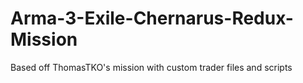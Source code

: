 # Arma-3-Exile-Chernarus-Redux-Mission
 Based off ThomasTKO's mission with custom trader files and scripts
